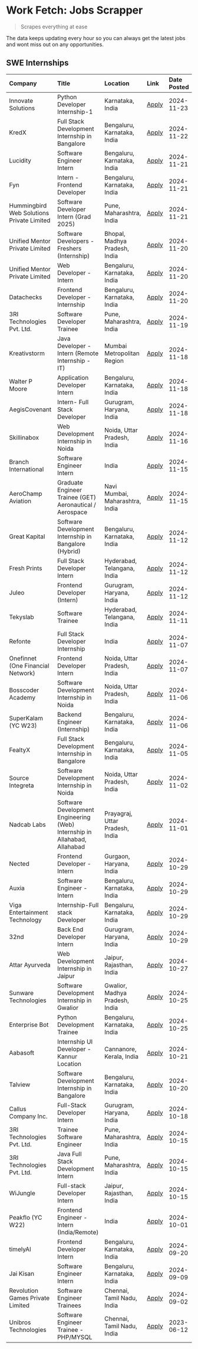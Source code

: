 # Work Fetch: Jobs Scrapper
> Scrapes everything at ease

The data keeps updating every hour so you can always get the latest jobs and wont miss out on any opportunities.

## SWE Internships
<!--START_SECTION:workfetch-->
| Company                                   | Title                                                                     | Location                        | Link                                                                                                                                                                                                                                          | Date Posted   |
|:------------------------------------------|:--------------------------------------------------------------------------|:--------------------------------|:----------------------------------------------------------------------------------------------------------------------------------------------------------------------------------------------------------------------------------------------|:--------------|
| Innovate Solutions                        | Python Developer Internship-1                                             | Karnataka, India                | [Apply](https://in.linkedin.com/jobs/view/python-developer-internship-1-at-innovate-solutions-4083921414?position=22&pageNum=0&refId=Z62P89ObQs%2FexL7bX2kkfg%3D%3D&trackingId=4C0b9dOPhpHuQdR1feHQ8Q%3D%3D)                                  | 2024-11-23    |
| KredX                                     | Full Stack Development Internship in Bangalore                            | Bengaluru, Karnataka, India     | [Apply](https://in.linkedin.com/jobs/view/full-stack-development-internship-in-bangalore-at-kredx-4082021747?position=24&pageNum=0&refId=Z62P89ObQs%2FexL7bX2kkfg%3D%3D&trackingId=3ShCdfeZ89CgyB0M1RF9Wg%3D%3D)                              | 2024-11-22    |
| Lucidity                                  | Software Engineer Intern                                                  | Bengaluru, Karnataka, India     | [Apply](https://in.linkedin.com/jobs/view/software-engineer-intern-at-lucidity-4081805788?position=12&pageNum=0&refId=Z62P89ObQs%2FexL7bX2kkfg%3D%3D&trackingId=ks8pg4D%2BFzIdK4oc3S5%2Fdg%3D%3D)                                             | 2024-11-21    |
| Fyn                                       | Intern - Frontend Developer                                               | Bengaluru, Karnataka, India     | [Apply](https://in.linkedin.com/jobs/view/intern-frontend-developer-at-fyn-4079706595?position=16&pageNum=0&refId=Z62P89ObQs%2FexL7bX2kkfg%3D%3D&trackingId=I43TdUZPdWNnCRDjzSBKjw%3D%3D)                                                     | 2024-11-21    |
| Hummingbird Web Solutions Private Limited | Software Developer Intern (Grad 2025)                                     | Pune, Maharashtra, India        | [Apply](https://in.linkedin.com/jobs/view/software-developer-intern-grad-2025-at-hummingbird-web-solutions-private-limited-4079796998?position=35&pageNum=0&refId=Z62P89ObQs%2FexL7bX2kkfg%3D%3D&trackingId=7r%2BannmJeI2nOEaLmolmeQ%3D%3D)   | 2024-11-21    |
| Unified Mentor Private Limited            | Software Developers - Freshers (Internship)                               | Bhopal, Madhya Pradesh, India   | [Apply](https://in.linkedin.com/jobs/view/software-developers-freshers-internship-at-unified-mentor-private-limited-4078446287?position=29&pageNum=0&refId=Z62P89ObQs%2FexL7bX2kkfg%3D%3D&trackingId=GMdhdWVQyFNqJsB6jluI%2Bw%3D%3D)          | 2024-11-20    |
| Unified Mentor Private Limited            | Web Developer - Intern                                                    | Bengaluru, Karnataka, India     | [Apply](https://in.linkedin.com/jobs/view/web-developer-intern-at-unified-mentor-private-limited-4078450055?position=55&pageNum=0&refId=Z62P89ObQs%2FexL7bX2kkfg%3D%3D&trackingId=7QGovWL2SuKyZPi2LvOGxQ%3D%3D)                               | 2024-11-20    |
| Datachecks                                | Frontend Developer - Internship                                           | Bengaluru, Karnataka, India     | [Apply](https://in.linkedin.com/jobs/view/frontend-developer-internship-at-datachecks-4078365869?position=60&pageNum=0&refId=Z62P89ObQs%2FexL7bX2kkfg%3D%3D&trackingId=RfyGS3SB6rWDVNj1bAdsVw%3D%3D)                                          | 2024-11-20    |
| 3RI Technologies Pvt. Ltd.                | Software Developer Trainee                                                | Pune, Maharashtra, India        | [Apply](https://in.linkedin.com/jobs/view/software-developer-trainee-at-3ri-technologies-pvt-ltd-4080283578?position=38&pageNum=0&refId=Z62P89ObQs%2FexL7bX2kkfg%3D%3D&trackingId=SeC5CtG187pq6VzLPWvuaw%3D%3D)                               | 2024-11-19    |
| Kreativstorm                              | Java Developer - Intern (Remote Internship - IT)                          | Mumbai Metropolitan Region      | [Apply](https://in.linkedin.com/jobs/view/java-developer-intern-remote-internship-it-at-kreativstorm-4079340084?position=23&pageNum=0&refId=Z62P89ObQs%2FexL7bX2kkfg%3D%3D&trackingId=2BgmTVgDj4lRnn4OwVVEgA%3D%3D)                           | 2024-11-18    |
| Walter P Moore                            | Application Developer Intern                                              | Bengaluru, Karnataka, India     | [Apply](https://in.linkedin.com/jobs/view/application-developer-intern-at-walter-p-moore-4077126811?position=33&pageNum=0&refId=Z62P89ObQs%2FexL7bX2kkfg%3D%3D&trackingId=Eqd86ABiD%2F%2FDpu2WVWEK5g%3D%3D)                                   | 2024-11-18    |
| AegisCovenant                             | Intern- Full Stack Developer                                              | Gurugram, Haryana, India        | [Apply](https://in.linkedin.com/jobs/view/intern-full-stack-developer-at-aegiscovenant-4079044973?position=56&pageNum=0&refId=Z62P89ObQs%2FexL7bX2kkfg%3D%3D&trackingId=FabMrBl88bdwJ%2BG2qovAtQ%3D%3D)                                       | 2024-11-18    |
| Skillinabox                               | Web Development Internship in Noida                                       | Noida, Uttar Pradesh, India     | [Apply](https://in.linkedin.com/jobs/view/web-development-internship-in-noida-at-skillinabox-4077783016?position=27&pageNum=0&refId=Z62P89ObQs%2FexL7bX2kkfg%3D%3D&trackingId=7Z3KjQyzp8a3GBpDjWL9rw%3D%3D)                                   | 2024-11-16    |
| Branch International                      | Software Engineer Intern                                                  | India                           | [Apply](https://in.linkedin.com/jobs/view/software-engineer-intern-at-branch-international-4054425650?position=49&pageNum=0&refId=Z62P89ObQs%2FexL7bX2kkfg%3D%3D&trackingId=mYq75V1bv%2Fs9ZIgyQmHKgQ%3D%3D)                                   | 2024-11-15    |
| AeroChamp Aviation                        | Graduate Engineer Trainee (GET) Aeronautical / Aerospace                  | Navi Mumbai, Maharashtra, India | [Apply](https://in.linkedin.com/jobs/view/graduate-engineer-trainee-get-aeronautical-aerospace-at-aerochamp-aviation-4075807848?position=51&pageNum=0&refId=Z62P89ObQs%2FexL7bX2kkfg%3D%3D&trackingId=oh%2FEf%2FUq2IaFXjajBS4pBA%3D%3D)       | 2024-11-15    |
| Great Kapital                             | Software Development Internship in Bangalore (Hybrid)                     | Bengaluru, Karnataka, India     | [Apply](https://in.linkedin.com/jobs/view/software-development-internship-in-bangalore-hybrid-at-great-kapital-4074322094?position=20&pageNum=0&refId=Z62P89ObQs%2FexL7bX2kkfg%3D%3D&trackingId=nzCt71dMn4Niv%2FFDxsWJSg%3D%3D)               | 2024-11-12    |
| Fresh Prints                              | Full Stack Developer Intern                                               | Hyderabad, Telangana, India     | [Apply](https://in.linkedin.com/jobs/view/full-stack-developer-intern-at-fresh-prints-4074759619?position=37&pageNum=0&refId=Z62P89ObQs%2FexL7bX2kkfg%3D%3D&trackingId=B7NZOpAep0NPV3ykp%2BWzzQ%3D%3D)                                        | 2024-11-12    |
| Juleo                                     | Frontend Developer (Intern)                                               | Gurugram, Haryana, India        | [Apply](https://in.linkedin.com/jobs/view/frontend-developer-intern-at-juleo-4072443159?position=43&pageNum=0&refId=Z62P89ObQs%2FexL7bX2kkfg%3D%3D&trackingId=t1ELFl5umlMPwMCbTKLB2g%3D%3D)                                                   | 2024-11-12    |
| Tekyslab                                  | Software Trainee                                                          | Hyderabad, Telangana, India     | [Apply](https://in.linkedin.com/jobs/view/software-trainee-at-tekyslab-4074128169?position=52&pageNum=0&refId=Z62P89ObQs%2FexL7bX2kkfg%3D%3D&trackingId=Oq3ByXRE9XhL4wwVVF%2Bn%2FQ%3D%3D)                                                     | 2024-11-11    |
| Refonte                                   | Full Stack Developer Internship                                           | India                           | [Apply](https://in.linkedin.com/jobs/view/full-stack-developer-internship-at-refonte-4071576773?position=30&pageNum=0&refId=Z62P89ObQs%2FexL7bX2kkfg%3D%3D&trackingId=74kXyn8reaN6TLcc72msBQ%3D%3D)                                           | 2024-11-07    |
| Onefinnet (One Financial Network)         | Frontend Developer Intern                                                 | Noida, Uttar Pradesh, India     | [Apply](https://in.linkedin.com/jobs/view/frontend-developer-intern-at-onefinnet-one-financial-network-4067260672?position=50&pageNum=0&refId=Z62P89ObQs%2FexL7bX2kkfg%3D%3D&trackingId=4vefHNvWmP7wJa%2FIf0LJ1w%3D%3D)                       | 2024-11-07    |
| Bosscoder Academy                         | Software Development Internship in Noida                                  | Noida, Uttar Pradesh, India     | [Apply](https://in.linkedin.com/jobs/view/software-development-internship-in-noida-at-bosscoder-academy-4070090866?position=8&pageNum=0&refId=Z62P89ObQs%2FexL7bX2kkfg%3D%3D&trackingId=NCsXRynhVvyYsHsUQszELQ%3D%3D)                         | 2024-11-06    |
| SuperKalam (YC W23)                       | Backend Engineer (Internship)                                             | Bengaluru, Karnataka, India     | [Apply](https://in.linkedin.com/jobs/view/backend-engineer-internship-at-superkalam-yc-w23-4069134451?position=28&pageNum=0&refId=Z62P89ObQs%2FexL7bX2kkfg%3D%3D&trackingId=yHpwTAQ7mF%2BG%2FbbVV6VYMw%3D%3D)                                 | 2024-11-06    |
| FealtyX                                   | Full Stack Development Internship in Bangalore                            | Bengaluru, Karnataka, India     | [Apply](https://in.linkedin.com/jobs/view/full-stack-development-internship-in-bangalore-at-fealtyx-4067118640?position=48&pageNum=0&refId=Z62P89ObQs%2FexL7bX2kkfg%3D%3D&trackingId=GNGrPANt2WBwQKpVpl00HA%3D%3D)                            | 2024-11-05    |
| Source Integreta                          | Software Development Internship in Noida                                  | Noida, Uttar Pradesh, India     | [Apply](https://in.linkedin.com/jobs/view/software-development-internship-in-noida-at-source-integreta-4066120527?position=11&pageNum=0&refId=Z62P89ObQs%2FexL7bX2kkfg%3D%3D&trackingId=7pNFgmZnXxMcAPaNI0gsww%3D%3D)                         | 2024-11-02    |
| Nadcab Labs                               | Software Development Engineering (Web) Internship in Allahabad, Allahabad | Prayagraj, Uttar Pradesh, India | [Apply](https://in.linkedin.com/jobs/view/software-development-engineering-web-internship-in-allahabad-allahabad-at-nadcab-labs-4064940107?position=7&pageNum=0&refId=Z62P89ObQs%2FexL7bX2kkfg%3D%3D&trackingId=bovYUc0wgg0XM5Aht5Phug%3D%3D) | 2024-11-01    |
| Nected                                    | Frontend Developer - Intern                                               | Gurgaon, Haryana, India         | [Apply](https://in.linkedin.com/jobs/view/frontend-developer-intern-at-nected-4060911002?position=5&pageNum=0&refId=Z62P89ObQs%2FexL7bX2kkfg%3D%3D&trackingId=ybh2pRe1soIReUmem%2F8xdw%3D%3D)                                                 | 2024-10-29    |
| Auxia                                     | Software Engineer - Intern                                                | Bengaluru, Karnataka, India     | [Apply](https://in.linkedin.com/jobs/view/software-engineer-intern-at-auxia-4060904544?position=17&pageNum=0&refId=Z62P89ObQs%2FexL7bX2kkfg%3D%3D&trackingId=LKH0MqLrwY69dM7BvHmheA%3D%3D)                                                    | 2024-10-29    |
| Viga Entertainment Technology             | Internship-Full stack Developer                                           | Bengaluru, Karnataka, India     | [Apply](https://in.linkedin.com/jobs/view/internship-full-stack-developer-at-viga-entertainment-technology-4061962911?position=39&pageNum=0&refId=Z62P89ObQs%2FexL7bX2kkfg%3D%3D&trackingId=VX6CnIbZzwHHRXXp2YCOug%3D%3D)                     | 2024-10-29    |
| 32nd                                      | Back End Developer Intern                                                 | Gurugram, Haryana, India        | [Apply](https://in.linkedin.com/jobs/view/back-end-developer-intern-at-32nd-4062280105?position=42&pageNum=0&refId=Z62P89ObQs%2FexL7bX2kkfg%3D%3D&trackingId=VUcKu6%2F7hcVcDwRC%2BjI%2B4w%3D%3D)                                              | 2024-10-29    |
| Attar Ayurveda                            | Web Development Internship in Jaipur                                      | Jaipur, Rajasthan, India        | [Apply](https://in.linkedin.com/jobs/view/web-development-internship-in-jaipur-at-attar-ayurveda-4060435312?position=40&pageNum=0&refId=Z62P89ObQs%2FexL7bX2kkfg%3D%3D&trackingId=kg%2F0cM7TI8SesccC9tKTCA%3D%3D)                             | 2024-10-27    |
| Sunware Technologies                      | Software Development Internship in Gwalior                                | Gwalior, Madhya Pradesh, India  | [Apply](https://in.linkedin.com/jobs/view/software-development-internship-in-gwalior-at-sunware-technologies-4059018500?position=13&pageNum=0&refId=Z62P89ObQs%2FexL7bX2kkfg%3D%3D&trackingId=85xbk2LgN3kG19eKFxdIpg%3D%3D)                   | 2024-10-25    |
| Enterprise Bot                            | Python Development Trainee                                                | Bengaluru, Karnataka, India     | [Apply](https://in.linkedin.com/jobs/view/python-development-trainee-at-enterprise-bot-4059097615?position=25&pageNum=0&refId=Z62P89ObQs%2FexL7bX2kkfg%3D%3D&trackingId=KYUhL6uCdA2cgYF2cwCYTA%3D%3D)                                         | 2024-10-25    |
| Aabasoft                                  | Internship UI Developer - Kannur Location                                 | Cannanore, Kerala, India        | [Apply](https://in.linkedin.com/jobs/view/internship-ui-developer-kannur-location-at-aabasoft-4055898437?position=19&pageNum=0&refId=Z62P89ObQs%2FexL7bX2kkfg%3D%3D&trackingId=GuQggsByl%2FmXfv2u4xdUWg%3D%3D)                                | 2024-10-21    |
| Talview                                   | Software Development Internship in Bangalore                              | Bengaluru, Karnataka, India     | [Apply](https://in.linkedin.com/jobs/view/software-development-internship-in-bangalore-at-talview-4055420944?position=3&pageNum=0&refId=Z62P89ObQs%2FexL7bX2kkfg%3D%3D&trackingId=gCL0THVu0GGhuOYvsboXDw%3D%3D)                               | 2024-10-20    |
| Callus Company Inc.                       | Full-Stack Developer Intern                                               | Gurugram, Haryana, India        | [Apply](https://in.linkedin.com/jobs/view/full-stack-developer-intern-at-callus-company-inc-4052948592?position=32&pageNum=0&refId=Z62P89ObQs%2FexL7bX2kkfg%3D%3D&trackingId=YcCAwWmJdiCIWiiwkS3tAA%3D%3D)                                    | 2024-10-18    |
| 3RI Technologies Pvt. Ltd.                | Trainee Software Engineer                                                 | Pune, Maharashtra, India        | [Apply](https://in.linkedin.com/jobs/view/trainee-software-engineer-at-3ri-technologies-pvt-ltd-4048233384?position=36&pageNum=0&refId=Z62P89ObQs%2FexL7bX2kkfg%3D%3D&trackingId=qy672kDaL8buN84KFsLCPw%3D%3D)                                | 2024-10-15    |
| 3RI Technologies Pvt. Ltd.                | Java Full Stack Development Intern                                        | Pune, Maharashtra, India        | [Apply](https://in.linkedin.com/jobs/view/java-full-stack-development-intern-at-3ri-technologies-pvt-ltd-4048231995?position=47&pageNum=0&refId=Z62P89ObQs%2FexL7bX2kkfg%3D%3D&trackingId=lAUGeprBMMpLo2354bVoWw%3D%3D)                       | 2024-10-15    |
| WiJungle                                  | Full-stack Developer Intern                                               | Jaipur, Rajasthan, India        | [Apply](https://in.linkedin.com/jobs/view/full-stack-developer-intern-at-wijungle-4048227759?position=59&pageNum=0&refId=Z62P89ObQs%2FexL7bX2kkfg%3D%3D&trackingId=%2FErHaPJ%2FfvGRRSZAQKwEeg%3D%3D)                                          | 2024-10-15    |
| Peakflo (YC W22)                          | Frontend Engineer - Intern (India/Remote)                                 | India                           | [Apply](https://in.linkedin.com/jobs/view/frontend-engineer-intern-india-remote-at-peakflo-yc-w22-4037729755?position=6&pageNum=0&refId=Z62P89ObQs%2FexL7bX2kkfg%3D%3D&trackingId=9GZO588PrVR1SoqBvCikQg%3D%3D)                               | 2024-10-01    |
| timelyAI                                  | Frontend Developer Intern                                                 | Bengaluru, Karnataka, India     | [Apply](https://in.linkedin.com/jobs/view/frontend-developer-intern-at-timelyai-4030925040?position=10&pageNum=0&refId=Z62P89ObQs%2FexL7bX2kkfg%3D%3D&trackingId=yxS54DQUrHmvc0Hy0sBhRA%3D%3D)                                                | 2024-09-20    |
| Jai Kisan                                 | Software Engineer Intern                                                  | Bengaluru, Karnataka, India     | [Apply](https://in.linkedin.com/jobs/view/software-engineer-intern-at-jai-kisan-4024075360?position=44&pageNum=0&refId=Z62P89ObQs%2FexL7bX2kkfg%3D%3D&trackingId=O8DJHjGn1y7yg6NG4x5YTg%3D%3D)                                                | 2024-09-09    |
| Revolution Games Private Limited          | Software Engineer Trainees                                                | Chennai, Tamil Nadu, India      | [Apply](https://in.linkedin.com/jobs/view/software-engineer-trainees-at-revolution-games-private-limited-4015912927?position=41&pageNum=0&refId=Z62P89ObQs%2FexL7bX2kkfg%3D%3D&trackingId=%2BSoOAL%2BQwFtCskA7QkoYWg%3D%3D)                   | 2024-09-02    |
| Unibros Technologies                      | Software Engineer Trainee - PHP/MYSQL                                     | Chennai, Tamil Nadu, India      | [Apply](https://in.linkedin.com/jobs/view/software-engineer-trainee-php-mysql-at-unibros-technologies-3656599241?position=57&pageNum=0&refId=Z62P89ObQs%2FexL7bX2kkfg%3D%3D&trackingId=bY8k205PutfobJL6N27xPA%3D%3D)                          | 2023-06-12    |
<!--END_SECTION:workfetch-->
